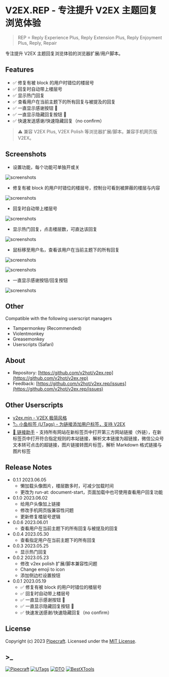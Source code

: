 # V2EX.REP - 专注提升 V2EX 主题回复浏览体验

> REP = Reply Experience Plus, Reply Extension Plus, Reply Enjoyment Plus, Reply, Repair

专注提升 V2EX 主题回复浏览体验的浏览器扩展/用户脚本。

## Features

- ✅ 修复有被 block 的用户时错位的楼层号
- ✅ 回复时自动带上楼层号
- ✅ 显示热门回复
- ✅ 查看用户在当前主题下的所有回复与被提及的回复
- ✅ 一直显示感谢按钮 🙏
- ✅ 一直显示隐藏回复按钮 🙈
- ✅ 快速发送感谢/快速隐藏回复（no confirm）

> ⚠️ 兼容 V2EX Plus, V2EX Polish 等浏览器扩展/脚本。兼容手机网页版 V2EX。

## Screenshots

- 设置功能，每个功能可单独开或关

![screenshots](https://raw.githubusercontent.com/v2hot/v2ex.rep/main/assets/v2ex.rep-screenshots-01.png)

- 修复有被 block 的用户时错位的楼层号，控制台可看到被屏蔽的楼层与内容

![screenshots](https://raw.githubusercontent.com/v2hot/v2ex.rep/main/assets/v2ex.rep-screenshots-02.png)

- 回复时自动带上楼层号

![screenshots](https://raw.githubusercontent.com/v2hot/v2ex.rep/main/assets/v2ex.rep-screenshots-03.png)

- 显示热门回复，点击楼层数，可直达该回复

![screenshots](https://raw.githubusercontent.com/v2hot/v2ex.rep/main/assets/v2ex.rep-screenshots-05.png)

- 鼠标移至用户名，查看该用户在当前主题下的所有回复

![screenshots](https://raw.githubusercontent.com/v2hot/v2ex.rep/main/assets/v2ex.rep-screenshots-06.png)

![screenshots](https://raw.githubusercontent.com/v2hot/v2ex.rep/main/assets/v2ex.rep-screenshots-07.png)

- 一直显示感谢按钮/回复按钮

![screenshots](https://raw.githubusercontent.com/v2hot/v2ex.rep/main/assets/v2ex.rep-screenshots-04.png)

## Other

Compatible with the following userscript managers

- Tampermonkey (Recommended)
- Violentmonkey
- Greasemonkey
- Userscripts (Safari)

## About

- Repository: [https://github.com/v2hot/v2ex.rep](https://github.com/v2hot/v2ex.rep)
- Feedback: [https://github.com/v2hot/v2ex.rep/issues](https://github.com/v2hot/v2ex.rep/issues)

## Other Userscripts

- [v2ex.min - V2EX 极简风格](https://greasyfork.org/scripts/463552-v2ex-min)
- [🏷️ 小鱼标签 (UTags) - 为链接添加用户标签，支持 V2EX](https://greasyfork.org/scripts/460718-utags-add-usertags-to-links)
- [🔗 链接助手](https://greasyfork.org/scripts/464541-links-helper) - 支持所有网站在新标签页中打开第三方网站链接（外链），在新标签页中打开符合指定规则的本站链接，解析文本链接为超链接，微信公众号文本转可点击的超链接，图片链接转图片标签，解析 Markdown 格式链接与图片标签

## Release Notes

- 0.1.1 2023.06.05
  - 懒加载头像图片，楼层数多时，可减少加载时间
  - 更改为 run-at: document-start，页面加载中也可使用查看用户回复功能
- 0.1.0 2023.06.02
  - 给用户头像加上链接
  - 修改手机网页版兼容性问题
  - 更新修复楼层号逻辑
- 0.0.6 2023.06.01
  - 查看用户在当前主题下的所有回复与被提及的回复
- 0.0.4 2023.05.30
  - 查看指定用户在当前主题下的所有回复
- 0.0.3 2023.05.25
  - 显示热门回复
- 0.0.2 2023.05.23
  - 修改 v2ex polish 扩展/脚本兼容性问题
  - Change emoji to icon
  - 添加侧边栏设置按钮
- 0.0.1 2023.05.19
  - ✅ 修复有被 block 的用户时错位的楼层号
  - ✅ 回复时自动带上楼层号
  - ✅ 一直显示感谢按钮 🙏
  - ✅ 一直显示隐藏回复按钮 🙈
  - ✅ 快速发送感谢/快速隐藏回复（no confirm）

## License

Copyright (c) 2023 [Pipecraft](https://www.pipecraft.net). Licensed under the [MIT License](https://github.com/v2hot/v2ex.rep/blob/main/LICENSE).

## >\_

[![Pipecraft](https://img.shields.io/badge/site-pipecraft-brightgreen)](https://www.pipecraft.net)
[![UTags](https://img.shields.io/badge/site-UTags-brightgreen)](https://utags.pipecraft.net)
[![DTO](https://img.shields.io/badge/site-DTO-brightgreen)](https://dto.pipecraft.net)
[![BestXTools](https://img.shields.io/badge/site-bestxtools-brightgreen)](https://www.bestxtools.com)
